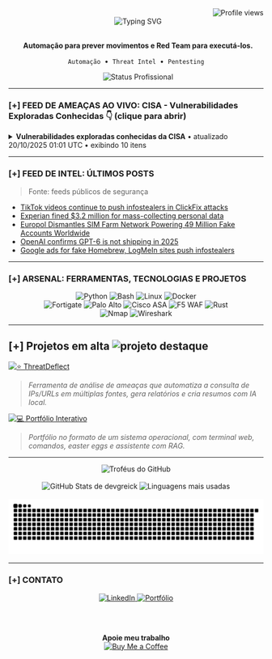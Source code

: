 <div align="right">
  <img src="https://komarev.com/ghpvc/?username=DevGreick&label=Profile%20views&color=0e75b6&style=flat" alt="Profile views" />
</div>
<div align="center">
  <img src="https://readme-typing-svg.herokuapp.com?font=Arial&size=25&pause=1000&color=00FF7F&center=true&vCenter=true&width=520&lines=Ola...;BEM-VINDO." alt="Typing SVG" />
</div>

<div align="center">
  <p>
    <strong>Automação para prever movimentos e Red Team para executá-los.</strong>
  </p>
  <p>
    <code>Automação</code> &nbsp;•&nbsp; <code>Threat Intel</code> &nbsp;•&nbsp; <code>Pentesting</code>
  </p>
  <img src="https://img.shields.io/badge/STATUS-Ativo_na_NTT_DATA-0e75b6?style=for-the-badge" alt="Status Profissional"/>

</div>

---

### [+] FEED DE AMEAÇAS AO VIVO: CISA - Vulnerabilidades Exploradas Conhecidas 👇 (clique para abrir)



  <!-- CVE-LIST:START -->
<details>
<summary><strong>Vulnerabilidades exploradas conhecidas da CISA</strong>  •  atualizado 20/10/2025 01:01 UTC  •  exibindo 10 itens</summary>

> Fonte: CISA Known Exploited Vulnerabilities

- **CVE-2025-54253** - Adobe Experience Manager Forms Code Execution Vulnerability  
  Fornecedor: Adobe | Produto: Experience Manager (AEM) Forms | Adicionado: 2025-10-15  
  Adobe Experience Manager Forms in JEE contains an unspecified vulnerability that allows for arbitrary code execution.  
  Ação requerida: Apply mitigations per vendor instructions, follow applicable BOD 22-01 guidance for cloud services, or discontinue use of the product if mitigations are unavailable.

- **CVE-2025-47827** - IGEL OS Use of a Key Past its Expiration Date Vulnerability  
  Fornecedor: IGEL | Produto: IGEL OS | Adicionado: 2025-10-14  
  IGEL OS contains a use of a key past its expiration date vulnerability that allows for Secure Boot bypass. The igel-flash-driver module improperly verifies a cryptographic signature. Ultimately, a crafted root filesystem can be mounted from an unverified SquashFS image.  
  Ação requerida: Apply mitigations per vendor instructions, follow applicable BOD 22-01 guidance for cloud services, or discontinue use of the product if mitigations are unavailable.

- **CVE-2025-24990** - Microsoft Windows Untrusted Pointer Dereference Vulnerability  
  Fornecedor: Microsoft | Produto: Windows | Adicionado: 2025-10-14  
  Microsoft Windows Agere Modem Driver contains an untrusted pointer dereference vulnerability that allows for privilege escalation. An attacker who successfully exploited this vulnerability could gain administrator privileges.  
  Ação requerida: Apply mitigations per vendor instructions, follow applicable BOD 22-01 guidance for cloud services, or discontinue use of the product if mitigations are unavailable.

- **CVE-2025-59230** - Microsoft Windows Improper Access Control Vulnerability  
  Fornecedor: Microsoft | Produto: Windows | Adicionado: 2025-10-14  
  Microsoft Windows contains an improper access control vulnerability in Windows Remote Access Connection Manager which could allow an authorized attacker to elevate privileges locally.  
  Ação requerida: Apply mitigations per vendor instructions, follow applicable BOD 22-01 guidance for cloud services, or discontinue use of the product if mitigations are unavailable.

- **CVE-2025-6264** - Rapid7 Velociraptor Incorrect Default Permissions Vulnerability  
  Fornecedor: Rapid7 | Produto: Velociraptor | Adicionado: 2025-10-14  
  Rapid7 Velociraptor contains an incorrect default permissions vulnerability that can lead to arbitrary command execution and endpoint takeover. To successfully exploit this vulnerability the user must already have access to collect artifacts from the endpoint.  
  Ação requerida: Apply mitigations per vendor instructions, follow applicable BOD 22-01 guidance for cloud services, or discontinue use of the product if mitigations are unavailable.

- **CVE-2016-7836** - SKYSEA Client View Improper Authentication Vulnerability  
  Fornecedor: SKYSEA | Produto: Client View | Adicionado: 2025-10-14  
  SKYSEA Client View contains an improper authentication vulnerability that allows remote code execution via a flaw in processing authentication on the TCP connection with the management console program.  
  Ação requerida: Apply mitigations per vendor instructions, follow applicable BOD 22-01 guidance for cloud services, or discontinue use of the product if mitigations are unavailable.

- **CVE-2021-43798** - Grafana Path Traversal Vulnerability  
  Fornecedor: Grafana Labs | Produto: Grafana | Adicionado: 2025-10-09  
  Grafana contains a path traversal vulnerability that could allow access to local files.  
  Ação requerida: Apply mitigations per vendor instructions, follow applicable BOD 22-01 guidance for cloud services, or discontinue use of the product if mitigations are unavailable.

- **CVE-2025-27915** - Synacor Zimbra Collaboration Suite (ZCS) Cross-site Scripting Vulnerability  
  Fornecedor: Synacor | Produto: Zimbra Collaboration Suite (ZCS) | Adicionado: 2025-10-07  
  Synacor Zimbra Collaboration Suite (ZCS) contains a cross-site scripting vulnerability that exists in the Classic Web Client due to insufficient sanitization of HTML content in ICS files. When a user views an e-mail message containing a malicious ICS entry, its embedded JavaScript executes via an ontoggle event inside a tag. This allows an attacker to run arbitrary JavaScript within the victim's session, potentially leading to unauthorized actions such as setting e-mail filters to redirect messages to an attacker-controlled address. As a result, an attacker can perform unauthorized actions on the victim's account, including e-mail redirection and data exfiltration.  
  Ação requerida: Apply mitigations per vendor instructions, follow applicable BOD 22-01 guidance for cloud services, or discontinue use of the product if mitigations are unavailable.

- **CVE-2021-22555** - Linux Kernel Heap Out-of-Bounds Write Vulnerability  
  Fornecedor: Linux | Produto: Kernel | Adicionado: 2025-10-06  
  Linux Kernel contains a heap out-of-bounds write vulnerability that could allow an attacker to gain privileges or cause a DoS (via heap memory corruption) through user name space.  
  Ação requerida: Apply mitigations per vendor instructions, follow applicable BOD 22-01 guidance for cloud services, or discontinue use of the product if mitigations are unavailable.

- **CVE-2010-3962** - Microsoft Internet Explorer Uninitialized Memory Corruption Vulnerability  
  Fornecedor: Microsoft | Produto: Internet Explorer | Adicionado: 2025-10-06  
  Microsoft Internet Explorer contains an uninitialized memory corruption vulnerability that could allow for remote code execution. The impacted product could be end-of-life (EoL) and/or end-of-service (EoS). Users should discontinue product utilization.  
  Ação requerida: Apply mitigations per vendor instructions, follow applicable BOD 22-01 guidance for cloud services, or discontinue use of the product if mitigations are unavailable.

</details>






























































































































































































































































































































































































































































































































































































































































































































































































































































































































































































  <!-- CVE-LIST:END -->

</details>

---

### [+] FEED DE INTEL: ÚLTIMOS POSTS

> Fonte: feeds públicos de segurança

<!-- BLOG-POST-LIST:START -->
- [TikTok videos continue to push infostealers in ClickFix attacks](https://www.bleepingcomputer.com/news/security/tiktok-videos-continue-to-push-infostealers-in-clickfix-attacks/)
- [Experian fined $3.2 million for mass-collecting personal data](https://www.bleepingcomputer.com/news/legal/experian-fined-32-million-for-mass-collecting-personal-data/)
- [Europol Dismantles SIM Farm Network Powering 49 Million Fake Accounts Worldwide](https://thehackernews.com/2025/10/europol-dismantles-sim-farm-network.html)
- [OpenAI confirms GPT-6 is not shipping in 2025](https://www.bleepingcomputer.com/news/artificial-intelligence/openai-confirms-gpt-6-is-not-shipping-in-2025/)
- [Google ads for fake Homebrew, LogMeIn sites push infostealers](https://www.bleepingcomputer.com/news/security/google-ads-for-fake-homebrew-logmein-sites-push-infostealers/)
<!-- BLOG-POST-LIST:END -->

---
### [+] ARSENAL: FERRAMENTAS, TECNOLOGIAS E PROJETOS

<div align="center">
  <img src="https://img.shields.io/badge/Python-3776AB?style=for-the-badge&logo=python&logoColor=white" alt="Python" />
  <img src="https://img.shields.io/badge/Bash-4EAA25?style=for-the-badge&logo=gnu-bash&logoColor=white" alt="Bash" />
  <img src="https://img.shields.io/badge/Linux-FCC624?style=for-the-badge&logo=linux&logoColor=black" alt="Linux" />
  <img src="https://img.shields.io/badge/Docker-2496ED?style=for-the-badge&logo=docker&logoColor=white" alt="Docker" />
  <br/>
  <img src="https://img.shields.io/badge/Fortigate-EF2D56?style=for-the-badge&logo=fortinet&logoColor=white" alt="Fortigate" />
  <img src="https://img.shields.io/badge/Palo%20Alto-0086D1?style=for-the-badge&logo=paloaltonetworks&logoColor=white" alt="Palo Alto" />
  <img src="https://img.shields.io/badge/Cisco%20ASA-1BA0D7?style=for-the-badge&logo=cisco&logoColor=white" alt="Cisco ASA" />
  <img src="https://img.shields.io/badge/WAF%20F5-FF3B30?style=for-the-badge&logo=f5&logoColor=white" alt="F5 WAF" />
  <img src="https://img.shields.io/badge/Rust-000000?style=for-the-badge&logo=rust&logoColor=white" alt="Rust" />
  <br/>
  <img src="https://img.shields.io/badge/Nmap-3c9735?style=for-the-badge&logo=nmap&logoColor=white" alt="Nmap" />
  <img src="https://img.shields.io/badge/Wireshark-1679A7?style=for-the-badge&logo=wireshark&logoColor=white" alt="Wireshark" />
</div>

---

## [+] Projetos em alta <img src="https://img.icons8.com/fluency/48/star.png" alt="projeto destaque" width="28"/>

[![⭐ ThreatDeflect](https://img.shields.io/badge/⭐ThreatDeflect-2980B9?style=for-the-badge&logo=github&logoColor=white&labelColor=0D1117)](https://github.com/devgreick/ThreatDeflect)
> *Ferramenta de análise de ameaças que automatiza a consulta de IPs/URLs em múltiplas fontes, gera relatórios e cria resumos com IA local.*
> <br>


[![💻 Portfólio Interativo](https://img.shields.io/badge/💻_Portfólio_Interativo-1ABC9C?style=for-the-badge&logo=linux&logoColor=white&labelColor=0D1117)](https://portfolio.assistentecyber.com/)
> *Portfólio no formato de um sistema operacional, com terminal web, comandos, easter eggs e assistente com RAG.*
> <br>





---

<div align="center">
  <img src="https://github-profile-trophy.vercel.app/?username=devgreick&theme=matrix&no-bg=true&no-frame=true&row=1&column=5" alt="Troféus do GitHub" />
  <br><br>
  <img height="180em" src="https://github-readme-stats.vercel.app/api?username=devgreick&show_icons=true&hide_border=true&count_private=true&include_all_commits=true&title_color=39FF14&icon_color=39FF14&text_color=58A6FF&bg_color=0D1117" alt="GitHub Stats de devgreick" />
  <img height="180em" src="https://github-readme-stats.vercel.app/api/top-langs/?username=devgreick&layout=compact&langs_count=8&hide_border=true&title_color=39FF14&text_color=58A6FF&bg_color=0D1117" alt="Linguagens mais usadas" />
  <br><br>
  <img src="https://raw.githubusercontent.com/devgreick/devgreick/main/output/snake.svg" alt="Snake animation" />
</div>


---

### [+] CONTATO

<div align="center">
  <a href="https://www.linkedin.com/in/jacksongreick/" target="_blank">
    <img src="https://img.shields.io/badge/LinkedIn-0077B5?style=for-the-badge&logo=linkedin&logoColor=white" alt="LinkedIn"/>
  </a>
  <a href="https://portfolio.assistentecyber.com/" target="_blank">
    <img src="https://img.shields.io/badge/Portfólio_Interativo-000000?style=for-the-badge&logo=linux-terminal&logoColor=00ff7f" alt="Portfólio"/>
  </a>
  
  <br><br>
  
  <table>
    <tr>
    <p align="center">
  <strong>Apoie meu trabalho</strong><br>
  <a href="https://buymeacoffee.com/devgreick" target="_blank">
    <img src="https://cdn.buymeacoffee.com/buttons/v2/default-yellow.png" alt="Buy Me a Coffee" width="150">
  </a>
</p>
        </a>
      </td>
    </tr>
  </table>
</div>

